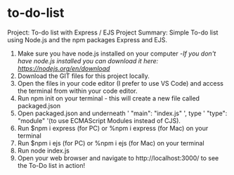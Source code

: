 # to-do-list
Project: To-do list with Express / EJS
Project Summary: Simple To-do list using Node.js and the npm packages Express and EJS.

1. Make sure you have node.js installed on your computer -_If you don't have node.js installed you can download it here: https://nodejs.org/en/download_
3. Download the GIT files for this project locally.
4. Open the files in your code editor (I prefer to use VS Code) and access the terminal from within your code editor.
5. Run npm init on your terminal - this will create a new file called packaged.json
6. Open packaged.json and underneath ' "main": "index.js" ', type ' "type": "module" '(to use ECMAScript Modules instead of CJS).
7. Run $npm i express (for PC) or %npm i express (for Mac) on your terminal
8. Run $npm i ejs (for PC) or %npm i ejs (for Mac) on your terminal
9. Run node index.js
10. Open your web browser and navigate to http://localhost:3000/ to see the To-Do list in action!
